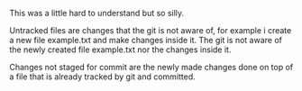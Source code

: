 This was a little hard to understand but so silly. 

Untracked files are changes that the git is not aware of, for example i create a new file example.txt and make changes inside it. The git is not aware of the newly created file example.txt nor the changes inside it.

Changes not staged for commit are the newly made changes done on top of a file that is already tracked by git and committed.